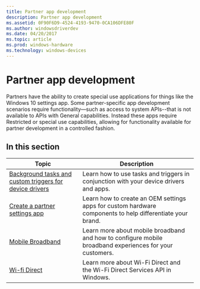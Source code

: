 ```yaml
---
title: Partner app development
description: Partner app development
ms.assetid: 0F90F6D9-4524-4193-9470-0CA106DFE80F
ms.author: windowsdriverdev
ms.date: 04/20/2017
ms.topic: article
ms.prod: windows-hardware
ms.technology: windows-devices
---
```


# Partner app development



Partners have the ability to create special use applications for things like the Windows 10 settings app. Some partner-specific app development scenarios require functionality—such as access to system APIs--that is not available to APIs with General capabilities. Instead these apps require Restricted or special use capabilities, allowing for functionality available for partner development in a controlled fashion.

## <span id="In_this_section"></span><span id="in_this_section"></span><span id="IN_THIS_SECTION"></span>In this section


| Topic                                                                                            | Description                                                                                               |
|--------------------------------------------------------------------------------------------------|-----------------------------------------------------------------------------------------------------------|
| [Background tasks and custom triggers for device drivers](background-tasks-and-oem-triggers.md) | Learn how to use tasks and triggers in conjunction with your device drivers and apps.                     |
| [Create a partner settings app](create-a-system-settings-application.md)                        | Learn how to create an OEM settings apps for custom hardware components to help differentiate your brand. |
| [Mobile Broadband](https://msdn.microsoft.com/windows/hardware/drivers/mobilebroadband/index)                                                    | Learn more about mobile broadband and how to configure mobile broadband experiences for your customers.   |
| [Wi-fi Direct](wi-fi-direct.md) | Learn more about Wi-Fi Direct and the Wi-Fi Direct Services API in Windows. 

 

 

 


